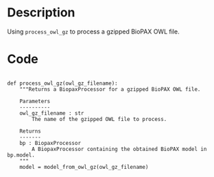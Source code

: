 # Description
Using `process_owl_gz` to process a gzipped BioPAX OWL file.

# Code
```

def process_owl_gz(owl_gz_filename):
    """Returns a BiopaxProcessor for a gzipped BioPAX OWL file.

    Parameters
    ----------
    owl_gz_filename : str
        The name of the gzipped OWL file to process.

    Returns
    -------
    bp : BiopaxProcessor
        A BiopaxProcessor containing the obtained BioPAX model in bp.model.
    """
    model = model_from_owl_gz(owl_gz_filename)

```
